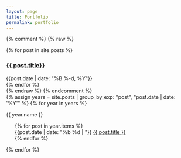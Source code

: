 ```yaml
---
layout: page
title: Portfolio
permalink: portfolio
---
```

{% comment %}
{% raw %}
<div>
  {% for post in site.posts %}
    <div class="py-1">
      <h3><a href="{{site.baseurl}}{{ post.url }}">{{ post.title}}</a></h3>
      <div class="text-sm text-gray-400">{{post.date | date: "%B %-d, %Y"}}</div>
    </div>
  {% endfor %}
</div>
{% endraw %}
{% endcomment %}

<div>
{% assign years = site.posts
   | group_by_exp: "post", "post.date | date: '%Y'"
%}
{% for year in years %}
  <p>{{ year.name }}</p>
  <ul>
    {% for post in year.items %}
        <div class="text-gray-400">{{post.date | date: "%b %d | "}}
        <a class='title' href='{{ post.url }}'>{{ post.title }}</a></div>
    {% endfor %}
  </ul>
</div>
{% endfor %}

